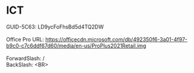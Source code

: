 # ICT

GUID-5C63: LD9ycFoFhsBd5d4TQ2DW<BR><BR>
Office Pro URL: https://officecdn.microsoft.com/db/492350f6-3a01-4f97-b9c0-c7c6ddf67d60/media/en-us/ProPlus2021Retail.img<BR><BR>
ForwardSlash: /<BR>
BackSlash: \<BR>
